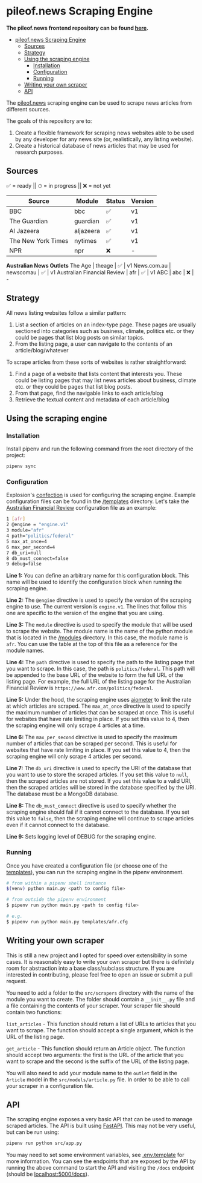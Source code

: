 # pileof.news Scraping Engine

**The pileof.news frontend repository can be found [here](https://github.com/tscelsi/news-frontend).**

- [pileof.news Scraping Engine](#pileofnews-scraping-engine)
  - [Sources](#sources)
  - [Strategy](#strategy)
  - [Using the scraping engine](#using-the-scraping-engine)
    - [Installation](#installation)
    - [Configuration](#configuration)
    - [Running](#running)
  - [Writing your own scraper](#writing-your-own-scraper)
  - [API](#api)


The [pileof.news](https://news-frontend-kappa.vercel.app/) scraping engine can be used to scrape news articles from different sources.

The goals of this repository are to:
1. Create a flexible framework for scraping news websites able to be used by any developer for any news site (or, realistically, any listing website).
2. Create a historical database of news articles that may be used for research purposes.

## Sources

✅ = ready || ⏱ = in progress || ❌ = not yet

**Source** | **Module** | **Status** | **Version**
--- | --- | --- | ---
BBC | bbc | ✅ | v1
The Guardian | guardian | ✅ | v1
Al Jazeera | aljazeera | ✅ | v1
The New York Times | nytimes | ✅ | v1
NPR | npr | ❌ | -
**Australian News Outlets**
The Age | theage | ✅ | v1
News.com.au | newscomau | ✅ | v1
Australian Financial Review | afr | ✅ | v1
ABC | abc | ❌ | -


## Strategy
All news listing websites follow a similar pattern:
1. List a section of articles on an index-type page. These pages are usually sectioned into categories such as business, climate, politics etc. or they could be pages that list blog posts on similar topics.
2. From the listing page, a user can navigate to the contents of an article/blog/whatever

To scrape articles from these sorts of websites is rather straightforward:
1. Find a page of a website that lists content that interests you. These could be listing pages that may list news articles about business, climate etc. or they could be pages that list blog posts.
2. From that page, find the navigable links to each article/blog
3. Retrieve the textual content and metadata of each article/blog

## Using the scraping engine

### Installation

Install pipenv and run the following command from the root directory of the project:

```bash
pipenv sync
```

### Configuration

Explosion's [confection](https://github.com/explosion/confection) is used for configuring the scraping engine. Example configuration files can be found in the [/templates](src/templates/) directory. Let's take the [Australian Financial Review](templates/afr.cfg) configuration file as an example:

```bash
1 [afr]
2 @engine = "engine.v1"
3 module="afr"
4 path="politics/federal"
5 max_at_once=4
6 max_per_second=4
7 db_uri=null
8 db_must_connect=false
9 debug=false
```

**Line 1:** You can define an arbitrary name for this configuration block. This name will be used to identify the configuration block when running the scraping engine.

**Line 2:** The `@engine` directive is used to specify the version of the scraping engine to use. The current version is `engine.v1`. The lines that follow this one are specific to the version of the engine that you are using.

**Line 3:** The `module` directive is used to specify the module that will be used to scrape the website. The module name is the name of the python module that is located in the [/modules](src/scrapers/) directory. In this case, the module name is `afr`. You can use the table at the top of this file as a reference for the module names.

**Line 4:** The `path` directive is used to specify the path to the listing page that you want to scrape. In this case, the path is `politics/federal`. This path will be appended to the base URL of the website to form the full URL of the listing page. For example, the full URL of the listing page for the Australian Financial Review is `https://www.afr.com/politics/federal`.

**Line 5:** Under the hood, the scraping engine uses [aiometer](https://github.com/florimondmanca/aiometer) to limit the rate at which articles are scraped. The `max_at_once` directive is used to specify the maximum number of articles that can be scraped at once. This is useful for websites that have rate limiting in place. If you set this value to 4, then the scraping engine will only scrape 4 articles at a time.

**Line 6:** The `max_per_second` directive is used to specify the maximum number of articles that can be scraped per second. This is useful for websites that have rate limiting in place. If you set this value to 4, then the scraping engine will only scrape 4 articles per second.

**Line 7:** The `db_uri` directive is used to specify the URI of the database that you want to use to store the scraped articles. If you set this value to `null`, then the scraped articles are not stored. If you set this value to a valid URI, then the scraped articles will be stored in the database specified by the URI. The database must be a MongoDB database.

**Line 8:** The `db_must_connect` directive is used to specify whether the scraping engine should fail if it cannot connect to the database. If you set this value to `false`, then the scraping engine will continue to scrape articles even if it cannot connect to the database.

**Line 9:** Sets logging level of DEBUG for the scraping engine.

### Running

Once you have created a configuration file (or choose one of the [templates](src/templates/)), you can run the scraping engine in the pipenv environment.

```bash
# from within a pipenv shell instance
$(venv) python main.py <path to config file>

# from outside the pipenv environment
$ pipenv run python main.py <path to config file>

# e.g.
$ pipenv run python main.py templates/afr.cfg
```

## Writing your own scraper

This is still a new project and I opted for speed over extensibility in some cases. It is reasonably easy to write your own scraper but there is definitely room for abstraction into a base class/subclass structure. If you are interested in contributing, please feel free to open an issue or submit a pull request.

You need to add a folder to the `src/scrapers` directory with the name of the module you want to create. The folder should contain a `__init__.py` file and a file containing the contents of your scraper. Your scraper file should contain two functions:

`list_articles` - This function should return a list of URLs to articles that you want to scrape. The function should accept a single argument, which is the URL of the listing page.

`get_article` - This function should return an Article object. The function should accept two arguments: the first is the URL of the article that you want to scrape and the second is the suffix of the URL of the listing page.


You will also need to add your module name to the `outlet` field in the `Article` model in the `src/models/article.py` file. In order to be able to call your scraper in a configuration file.

## API

The scraping engine exposes a very basic API that can be used to manage scraped articles. The API is built using [FastAPI](https://fastapi.tiangolo.com/). This may not be very useful, but can be run using:

```bash
pipenv run python src/app.py
```

You may need to set some environment variables, see [.env.template](.env.template) for more information. You can see the endpoints that are exposed by the API by running the above command to start the API and visiting the `/docs` endpoint (should be [localhost:5000/docs](localhost:5000/docs)).